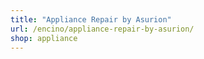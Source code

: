 ```yaml
---
title: "Appliance Repair by Asurion"
url: /encino/appliance-repair-by-asurion/
shop: appliance
---
```

